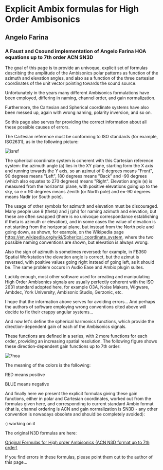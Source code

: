# Explicit Ambix formulas for High Order Ambisonics
## Angelo Farina

### A Faust and Csound implementation of Angelo Farina HOA equations up to 7th order ACN SN3D

The goal of this page is to provide an univoque, explicit set of formulas describing the amplitude of the Ambisonics polar patterns as function of the azimuth and elevation angles, and also as a function of the three cartesian coordinates of the unit vector pointing towards the sound source.

Unfortunately in the years many different Ambisonics formulations have been employed, differing in naming, channel order, and gain normalization.

Furthermore, the Cartesian and Spherical coordinate systems have also been messed up, again with wrong naming, polarity inversion, and so on.

So this page also serves for providing the correct information about all these possible causes of errors.

The Cartesian reference must be conforming to ISO standards (for example, ISO2631), as in the following picture:

![isref](http://pcfarina.eng.unipr.it/Aurora/ISOREF+angles.png)

The spherical coordinate system is coherent with this Cartesian reference system: the azimuth angle (a) lies in the XY plane, starting form the X axis and running towards the Y axis, so an azimut of 0 degrees means "Front", 90 degrees means "Left", 180 degrees means "Back" and -90 degrees (which also equates to 270 degrees) means "Right". Elevation angle (e) is measured from the horizontal plane, with positive elevations going up to the sky, so e = 90 degrees means Zenith (or North pole) and e=-90 degrees means Nadir (or South pole).

The usage of other symbols for azimuth and elevation must be discouraged. Many people use θ (theta) and j (phi) for naming azimuth and elevation, but these are often swapped (there is no univoque correspondance establishing if theta is azimuth or elevation), and in some cases the value of elevation is not starting from the horizontal plane, but instead from the North pole and going down, as shown, for example, on the Wikipedia page https://en.wikipedia.org/wiki/Spherical_coordinate_system, where the two possible naming conventions are shown, but elevation is always wrong.

Also the sign of azimuth is sometimes reversed: for example, in FB360 Spatial Workstation the elevation angle is correct, but the azimut is reversed, with positive values going right instead of going left, as it should be. The same problem occurs in Audio Ease and Ambix plugin suites.

Luckily enough, most other software used for creating and manipulating High Order Ambisonics signals are usually perfectly coherent with the ISO 2631 standard adopted here, for example  O3A, Noise Makers, Wigware, Ambdec, York University, Ambisonic Studio, Gerzonic, etc.

I hope that the information above serves for avoiding errors... And perhaps the authors of software employing wrong conventions cited above will decide to fix their crappy angular systems...

And now let's define the spherical harmonics functions, which provide the direction-dependent gain of each of the Ambisonics signals.

These functions are defined in a series, with 2 more functions for each order, providing an increasing spatial resolution. The following figure shows these direction-dependent gain functions up to 7th order:

![7hoa](http://pcfarina.eng.unipr.it/Aurora/Ambisonics-Formulas/Spherical_Harmoncs_7_sm.png)

The meaning of the colors is the following:

RED means positive

BLUE means negative

And finally here we present the explicit formulas giving these gain functions, either in polar and Cartesian coordinates, worked out from the formulas given here, and corresponding to current standard Ambix format (that is, channel ordering is ACN and gain normalization is SN3D - any other convention is nowadays obsolete and should be completely avoided):

:) working on it

The original N3D formulas are here:

[Original Formulas for High order Ambisonics (ACN N3D format up to 7th order)](http://pcfarina.eng.unipr.it/Aurora/HOA_ACN_N3D_formulas.htm)

If you find errors in these formulas, please point them out to the author of this page...

